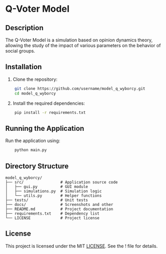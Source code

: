 # Q-Voter Model

## Description
The Q-Voter Model is a simulation based on opinion dynamics theory, allowing the study of the impact of various parameters on the behavior of social groups.

## Installation
1. Clone the repository:
```bash
    git clone https://github.com/username/model_q_wyborcy.git
    cd model_q_wyborcy
```

2. Install the required dependencies:
```bash
    pip install -r requirements.txt
```

## Running the Application
Run the application using:
```bash
    python main.py
```

## Directory Structure
```
model_q_wyborcy/
├── src/                # Application source code
│   ├── gui.py          # GUI module
│   ├── simulations.py  # Simulation logic
│   └── utils.py        # Helper functions
├── tests/              # Unit tests
├── docs/               # Screenshots and other 
├── README.md           # Project documentation
├── requirements.txt    # Dependency list
└── LICENSE             # Project license
```

## License
This project is licensed under the MIT [LICENSE](LICENSE). See the ! file for details.
